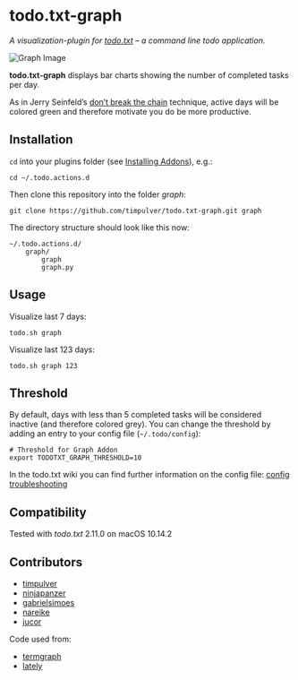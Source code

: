 # todo.txt-graph

*A visualization-plugin for [todo.txt](http://todotxt.com/) – a command line todo application.*  

![Graph Image](https://cloud.githubusercontent.com/assets/1055819/11110492/dd8527fe-88fc-11e5-9957-2e03db505fbd.png)

**todo.txt-graph** displays bar charts showing the number of completed tasks per day.  

As in Jerry Seinfeld’s [don’t break the chain](http://dontbreakthechain.com/what) technique, active days will be colored green and therefore motivate you do be more productive.

## Installation

`cd` into your plugins folder (see [Installing Addons](https://github.com/ginatrapani/todo.txt-cli/wiki/Creating-and-Installing-Add-ons)), e.g.:


```
cd ~/.todo.actions.d
```

Then clone this repository into the folder *graph*:

```
git clone https://github.com/timpulver/todo.txt-graph.git graph
```

The directory structure should look like this now:  

```
~/.todo.actions.d/
    graph/
        graph
        graph.py  
```

## Usage

Visualize last 7 days:  

```
todo.sh graph
```

Visualize last 123 days:  

```
todo.sh graph 123
```

## Threshold

By default, days with less than 5 completed tasks will be considered inactive (and therefore colored grey). You can change the threshold by adding an entry to your config file (`~/.todo/config`):  

```
# Threshold for Graph Addon
export TODOTXT_GRAPH_THRESHOLD=10
```

In the todo.txt wiki you can find further information on the config file: [config troubleshooting](https://github.com/todotxt/todo.txt-cli/wiki/Troubleshooting)

## Compatibility

Tested with *todo.txt* 2.11.0 on macOS 10.14.2

## Contributors

- [timpulver](https://github.com/timpulver)
- [ninjapanzer](https://github.com/ninjapanzer)
- [gabrielsimoes](https://github.com/gabrielsimoes)
- [nareike](https://github.com/nareike)
- [jucor](https://github.com/jucor)

Code used from:  

- [termgraph](https://github.com/mkaz/termgraph/blob/master/termgraph.py)
- [lately](https://github.com/emilerl/emilerl/)





